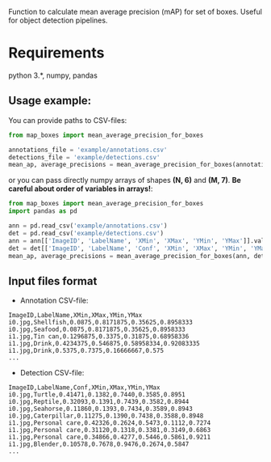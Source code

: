 Function to calculate mean average precision (mAP) for set of boxes. Useful for object detection pipelines.

# Requirements

python 3.*, numpy, pandas

## Usage example:

You can provide paths to CSV-files:

```python
from map_boxes import mean_average_precision_for_boxes

annotations_file = 'example/annotations.csv'
detections_file = 'example/detections.csv'
mean_ap, average_precisions = mean_average_precision_for_boxes(annotations_file, detections_file)
```

or you can pass directly numpy arrays of shapes **(N, 6)** and **(M, 7)**. **Be careful about order of variables in arrays!**:

```python
from map_boxes import mean_average_precision_for_boxes
import pandas as pd

ann = pd.read_csv('example/annotations.csv')
det = pd.read_csv('example/detections.csv')
ann = ann[['ImageID', 'LabelName', 'XMin', 'XMax', 'YMin', 'YMax']].values
det = det[['ImageID', 'LabelName', 'Conf', 'XMin', 'XMax', 'YMin', 'YMax']].values
mean_ap, average_precisions = mean_average_precision_for_boxes(ann, det)
```


## Input files format

* Annotation CSV-file:

```csv
ImageID,LabelName,XMin,XMax,YMin,YMax
i0.jpg,Shellfish,0.0875,0.8171875,0.35625,0.8958333
i0.jpg,Seafood,0.0875,0.8171875,0.35625,0.8958333
i1.jpg,Tin can,0.1296875,0.3375,0.31875,0.68958336
i1.jpg,Drink,0.4234375,0.546875,0.58958334,0.92083335
i1.jpg,Drink,0.5375,0.7375,0.16666667,0.575
...
```

* Detection CSV-file:

```csv
ImageID,LabelName,Conf,XMin,XMax,YMin,YMax
i0.jpg,Turtle,0.41471,0.1382,0.7440,0.3585,0.8951
i0.jpg,Reptile,0.32093,0.1391,0.7439,0.3582,0.8944
i0.jpg,Seahorse,0.11860,0.1393,0.7434,0.3589,0.8943
i0.jpg,Caterpillar,0.11275,0.1390,0.7438,0.3588,0.8948
i1.jpg,Personal care,0.42326,0.2624,0.5473,0.1112,0.7274
i1.jpg,Personal care,0.31120,0.1318,0.3381,0.3149,0.6863
i1.jpg,Personal care,0.34866,0.4277,0.5446,0.5861,0.9211
i1.jpg,Blender,0.10578,0.7678,0.9476,0.2674,0.5847
...
```
